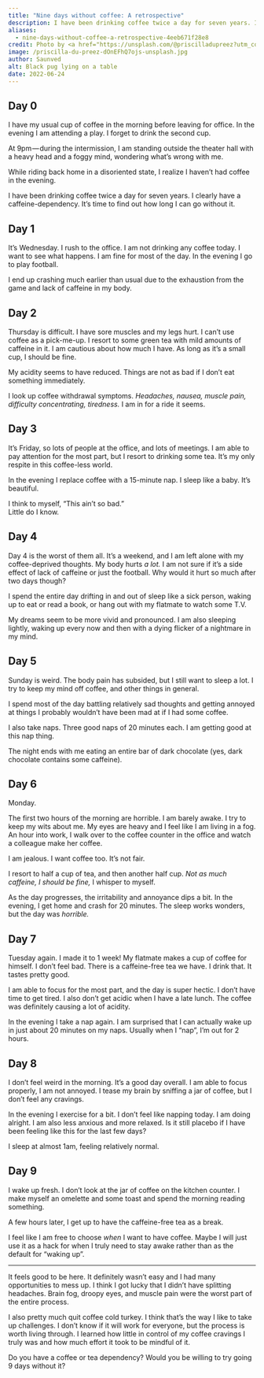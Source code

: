 ```yaml
---
title: "Nine days without coffee: A retrospective"
description: I have been drinking coffee twice a day for seven years. I clearly have a caffeine-dependency. It's time to find out how long I can go without it.
aliases:
  - nine-days-without-coffee-a-retrospective-4eeb671f28e8
credit: Photo by <a href="https://unsplash.com/@priscilladupreez?utm_content=creditCopyText&utm_medium=referral&utm_source=unsplash">Priscilla Du Preez 🇨🇦</a> on <a href="https://unsplash.com/photos/black-pug-puppy-on-brown-wooden-chair-dOnEFhQ7ojs?utm_content=creditCopyText&utm_medium=referral&utm_source=unsplash">Unsplash</a>
image: /priscilla-du-preez-dOnEFhQ7ojs-unsplash.jpg
author: Saunved
alt: Black pug lying on a table
date: 2022-06-24
---
```

## Day 0

I have my usual cup of coffee in the morning before leaving for office. In the evening I am attending a play. I forget to drink the second cup.

At 9pm — during the intermission, I am standing outside the theater hall with a heavy head and a foggy mind, wondering what’s wrong with me.

While riding back home in a disoriented state, I realize I haven’t had coffee in the evening.

I have been drinking coffee twice a day for seven years. I clearly have a caffeine-dependency. It’s time to find out how long I can go without it.

## Day 1

It’s Wednesday. I rush to the office. I am not drinking any coffee today. I want to see what happens. I am fine for most of the day. In the evening I go to play football.

I end up crashing much earlier than usual due to the exhaustion from the game and lack of caffeine in my body.

## Day 2

Thursday is difficult. I have sore muscles and my legs hurt. I can’t use coffee as a pick-me-up. I resort to some green tea with mild amounts of caffeine in it. I am cautious about how much I have. As long as it’s a small cup, I should be fine.

My acidity seems to have reduced. Things are not as bad if I don’t eat something immediately.

I look up coffee withdrawal symptoms. _Headaches, nausea, muscle pain, difficulty concentrating, tiredness._ I am in for a ride it seems.

## Day 3

It’s Friday, so lots of people at the office, and lots of meetings. I am able to pay attention for the most part, but I resort to drinking some tea. It’s my only respite in this coffee-less world.

In the evening I replace coffee with a 15-minute nap. I sleep like a baby. It’s beautiful.

I think to myself, “This ain’t so bad.”   
Little do I know.

## Day 4

Day 4 is the worst of them all. It’s a weekend, and I am left alone with my coffee-deprived thoughts. My body hurts _a lot._ I am not sure if it’s a side effect of lack of caffeine or just the football. Why would it hurt so much after two days though?

I spend the entire day drifting in and out of sleep like a sick person, waking up to eat or read a book, or hang out with my flatmate to watch some T.V.

My dreams seem to be more vivid and pronounced. I am also sleeping lightly, waking up every now and then with a dying flicker of a nightmare in my mind.

## Day 5

Sunday is weird. The body pain has subsided, but I still want to sleep a lot. I try to keep my mind off coffee, and other things in general.

I spend most of the day battling relatively sad thoughts and getting annoyed at things I probably wouldn’t have been mad at if I had some coffee.

I also take naps. Three good naps of 20 minutes each. I am getting good at this nap thing.

The night ends with me eating an entire bar of dark chocolate (yes, dark chocolate contains some caffeine).

## Day 6

Monday.

The first two hours of the morning are horrible. I am barely awake. I try to keep my wits about me. My eyes are heavy and I feel like I am living in a fog. An hour into work, I walk over to the coffee counter in the office and watch a colleague make her coffee.

I am jealous. I want coffee too. It’s not fair.

I resort to half a cup of tea, and then another half cup. _Not as much caffeine, I should be fine,_ I whisper to myself.

As the day progresses, the irritability and annoyance dips a bit. In the evening, I get home and crash for 20 minutes. The sleep works wonders, but the day was _horrible._

## Day 7

Tuesday again. I made it to 1 week! My flatmate makes a cup of coffee for himself. I don’t feel bad. There is a caffeine-free tea we have. I drink that. It tastes pretty good.

I am able to focus for the most part, and the day is super hectic. I don’t have time to get tired. I also don’t get acidic when I have a late lunch. The coffee was definitely causing a lot of acidity.

In the evening I take a nap again. I am surprised that I can actually wake up in just about 20 minutes on my naps. Usually when I “nap”, I’m out for 2 hours.

## Day 8

I don’t feel weird in the morning. It’s a good day overall. I am able to focus properly, I am not annoyed. I tease my brain by sniffing a jar of coffee, but I don’t feel any cravings.

In the evening I exercise for a bit. I don’t feel like napping today. I am doing alright. I am also less anxious and more relaxed. Is it still placebo if I have been feeling like this for the last few days?

I sleep at almost 1am, feeling relatively normal.

## Day 9

I wake up fresh. I don’t look at the jar of coffee on the kitchen counter. I make myself an omelette and some toast and spend the morning reading something.

A few hours later, I get up to have the caffeine-free tea as a break.

I feel like I am free to choose _when_ I want to have coffee. Maybe I will just use it as a hack for when I truly need to stay awake rather than as the default for “waking up”.

---

It feels good to be here. It definitely wasn’t easy and I had many opportunities to mess up. I think I got lucky that I didn’t have splitting headaches. Brain fog, droopy eyes, and muscle pain were the worst part of the entire process.

I also pretty much quit coffee cold turkey. I think that’s the way I like to take up challenges. I don’t know if it will work for everyone, but the process is worth living through. I learned how little in control of my coffee cravings I truly was and how much effort it took to be mindful of it.

Do you have a coffee or tea dependency? Would you be willing to try going 9 days without it?